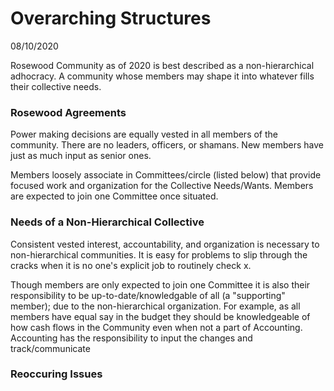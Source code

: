 # Overarching Structures
08/10/2020

Rosewood Community as of 2020 is best described as a non-hierarchical adhocracy. A community whose members may shape it into whatever fills their collective needs. 

### Rosewood Agreements

Power making decisions are equally vested in all members of the community. There are no leaders, officers, or shamans. New members have just as much input as senior ones.

Members loosely associate in Committees/circle (listed below) that provide focused work and organization for the Collective Needs/Wants. Members are expected to join one Committee once situated.

### Needs of a Non-Hierarchical Collective

Consistent vested interest, accountability, and organization is necessary to non-hierarchical communities. It is easy for problems to slip through the cracks when it is no one's explicit job to routinely check x.

Though members are only expected to join one Committee it is also their responsibility to be up-to-date/knowledgable of all (a "supporting" member); due to the non-hierarchical organization. For example, as all members have equal say in the budget they should be knowledgeable of how cash flows in the Community even when not a part of Accounting. Accounting has the responsibility to input the changes and track/communicate  

### Reoccuring Issues